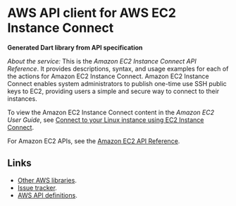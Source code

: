 # AWS API client for AWS EC2 Instance Connect

**Generated Dart library from API specification**

*About the service:*
This is the <i> Amazon EC2 Instance Connect API Reference</i>. It provides
descriptions, syntax, and usage examples for each of the actions for Amazon
EC2 Instance Connect. Amazon EC2 Instance Connect enables system
administrators to publish one-time use SSH public keys to EC2, providing
users a simple and secure way to connect to their instances.

To view the Amazon EC2 Instance Connect content in the <i> Amazon EC2 User
Guide</i>, see <a
href="https://docs.aws.amazon.com/AWSEC2/latest/UserGuide/Connect-using-EC2-Instance-Connect.html">Connect
to your Linux instance using EC2 Instance Connect</a>.

For Amazon EC2 APIs, see the <a
href="https://docs.aws.amazon.com/AWSEC2/latest/APIReference/Welcome.html">Amazon
EC2 API Reference</a>.

## Links

- [Other AWS libraries](https://github.com/agilord/aws_client/tree/master/generated).
- [Issue tracker](https://github.com/agilord/aws_client/issues).
- [AWS API definitions](https://github.com/aws/aws-sdk-js/tree/master/apis).
